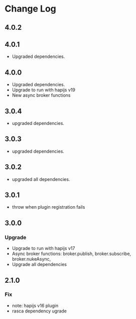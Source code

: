 # Change Log

## 4.0.2
## 4.0.1
- Upgraded dependencies.

## 4.0.0
- Upgraded dependencies.
- Upgrade to run with hapijs v19
- New async broker functions

## 3.0.4
- upgraded dependencies.

## 3.0.3
- upgraded dependencies.

## 3.0.2
- upgraded all dependencies.

## 3.0.1
- throw when plugin registration fails

## 3.0.0
### Upgrade
- Upgrade to run with hapijs v17
- Async broker functions: broker.publish, broker.subscribe, broker.nukeAsync,
- Upgrade all dependencies


## 2.1.0
### Fix
- note: hapijs v16 plugin
- rasca dependency ugrade
